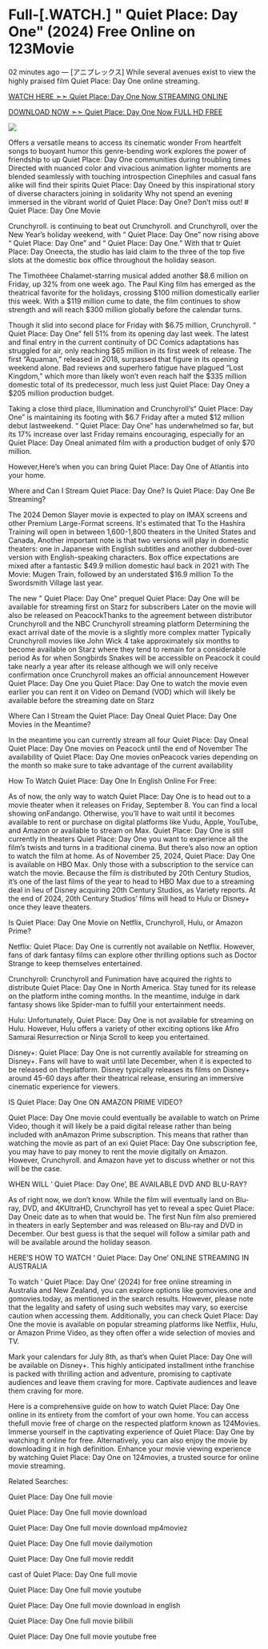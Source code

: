 # Full-[.WATCH.] " Quiet Place: Day One" (2024) Free Online on 123Movie

02 minutes ago — [アニプレックス] While several avenues exist to view the highly praised film  Quiet Place: Day One online streaming.

<a href="https://moviezee.me/movie/762441/a-quiet-place-day-one.html">WATCH HERE ➣➣  Quiet Place: Day One Now STREAMING ONLINE</a>

<a href="https://moviezee.me/movie/762441/a-quiet-place-day-one.html">DOWNLOAD NOW ➣➣  Quiet Place: Day One Now FULL HD FREE</a>

<a href='https://moviezee.me/movie/762441/a-quiet-place-day-one.html' title='PLAY NOW'><img src='https://camo.githubusercontent.com/7f6f88830ea72d49540cad466f7218e4623560163f263a8577ac8297d75fe095/68747470733a2f2f7777772e746563686d65686f772e636f6d2f77702d636f6e74656e742f75706c6f6164732f323032342f30332f72676273727465672e676966' /></a>


Offers a versatile means to access its cinematic wonder From heartfelt songs to buoyant humor this genre-bending work explores the power of friendship to up Quiet Place: Day One communities during troubling times Directed with nuanced color and vivacious animation lighter moments are blended seamlessly with touching introspection Cinephiles and casual fans alike will find their spirits  Quiet Place: Day Oneed by this inspirational story of diverse characters joining in solidarity Why not spend an evening immersed in the vibrant world of  Quiet Place: Day One? Don’t miss out! # Quiet Place: Day One Movie

Crunchyroll. is continuing to beat out Crunchyroll. and Crunchyroll, over the New Year’s holiday weekend, with “ Quiet Place: Day One” now rising above “ Quiet Place: Day One” and “ Quiet Place: Day One.” With that tr Quiet Place: Day Oneecta, the studio has laid claim to the three of the top five slots at the domestic box office throughout the holiday season.

The Timothéee Chalamet-starring musical added another $8.6 million on Friday, up 32% from one week ago. The Paul King film has emerged as the theatrical favorite for the holidays, crossing $100 million domestically earlier this week. With a $119 million cume to date, the film continues to show strength and will reach $300 million globally before the calendar turns.

Though it slid into second place for Friday with $6.75 million, Crunchyroll. “ Quiet Place: Day One” fell 51% from its opening day last week. The latest and final entry in the current continuity of DC Comics adaptations has struggled for air, only reaching $65 million in its first week of release. The first “Aquaman,” released in 2018, surpassed that figure in its opening weekend alone. Bad reviews and superhero fatigue have plagued “Lost Kingdom,” which more than likely won’t even reach half the $335 million domestic total of its predecessor, much less just Quiet Place: Day Oney a $205 million production budget.

Taking a close third place, Illumination and Crunchyroll’s“ Quiet Place: Day One” is maintaining its footing with $6.7 Friday after a muted $12 million debut lastweekend. “ Quiet Place: Day One” has underwhelmed so far, but its 17% increase over last Friday remains encouraging, especially for an  Quiet Place: Day Oneal animated film with a production budget of only $70 million.

However,Here’s when you can bring  Quiet Place: Day One of Atlantis into your home.

Where and Can I Stream  Quiet Place: Day One? Is  Quiet Place: Day One Be Streaming?

The 2024 Demon Slayer movie is expected to play on IMAX screens and other Premium Large-Format screens. It's estimated that To the Hashira Training will open in between 1,600-1,800 theaters in the United States and Canada, Another important note is that two versions will play in domestic theaters: one in Japanese with English subtitles and another dubbed-over version with English-speaking characters. Box office expectations are mixed after a fantastic $49.9 million domestic haul back in 2021 with The Movie: Mugen Train, followed by an understated $16.9 million To the Swordsmith Village last year.

The new " Quiet Place: Day One" prequel  Quiet Place: Day One will be available for streaming first on Starz for subscribers Later on the movie will also be released on PeacockThanks to the agreement between distributor Crunchyroll and the NBC Crunchyroll streaming platform Determining the exact arrival date of the movie is a slightly more complex matter Typically Crunchyroll movies like John Wick 4 take approximately six months to become available on Starz where they tend to remain for a considerable period As for when Songbirds Snakes will be accessible on Peacock it could take nearly a year after its release although we will only receive confirmation once Crunchyroll makes an official announcement However  Quiet Place: Day One you  Quiet Place: Day One to watch the movie even earlier you can rent it on Video on Demand (VOD) which will likely be available before the streaming date on Starz

Where Can I Stream the  Quiet Place: Day Oneal  Quiet Place: Day One Movies in the Meantime?

In the meantime you can currently stream all four  Quiet Place: Day Oneal  Quiet Place: Day One movies on Peacock until the end of November The availability of  Quiet Place: Day One movies onPeacock varies depending on the month so make sure to take advantage of the current availability

How To Watch  Quiet Place: Day One In English Online For Free:

As of now, the only way to watch  Quiet Place: Day One is to head out to a movie theater when it releases on Friday, September 8. You can find a local showing onFandango. Otherwise, you’ll have to wait until it becomes available to rent or purchase on digital platforms like Vudu, Apple, YouTube, and Amazon or available to stream on Max.  Quiet Place: Day One is still currently in theaters  Quiet Place: Day One you want to experience all the film’s twists and turns in a traditional cinema. But there’s also now an option to watch the film at home. As of November 25, 2024,  Quiet Place: Day One is available on HBO Max. Only those with a subscription to the service can watch the movie. Because the film is distributed by 20th Century Studios, it’s one of the last films of the year to head to HBO Max due to a streaming deal in lieu of Disney acquiring 20th Century Studios, as Variety reports. At the end of 2024, 20th Century Studios’ films will head to Hulu or Disney+ once they leave theaters.

Is  Quiet Place: Day One Movie on Netflix, Crunchyroll, Hulu, or Amazon Prime?

Netflix:  Quiet Place: Day One is currently not available on Netflix. However, fans of dark fantasy films can explore other thrilling options such as Doctor Strange to keep themselves entertained.

Crunchyroll: Crunchyroll and Funimation have acquired the rights to distribute  Quiet Place: Day One in North America. Stay tuned for its release on the platform inthe coming months. In the meantime, indulge in dark fantasy shows like Spider-man to fulfill your entertainment needs.

Hulu: Unfortunately,  Quiet Place: Day One is not available for streaming on Hulu. However, Hulu offers a variety of other exciting options like Afro Samurai Resurrection or Ninja Scroll to keep you entertained.

Disney+:  Quiet Place: Day One is not currently available for streaming on Disney+. Fans will have to wait until late December, when it is expected to be released on theplatform. Disney typically releases its films on Disney+ around 45-60 days after their theatrical release, ensuring an immersive cinematic experience for viewers.

IS  Quiet Place: Day One ON AMAZON PRIME VIDEO?

 Quiet Place: Day One movie could eventually be available to watch on Prime Video, though it will likely be a paid digital release rather than being included with anAmazon Prime subscription. This means that rather than watching the movie as part of an exi Quiet Place: Day One subscription fee, you may have to pay money to rent the movie digitally on Amazon. However, Crunchyroll. and Amazon have yet to discuss whether or not this will be the case.

WHEN WILL ‘ Quiet Place: Day One’, BE AVAILABLE DVD AND BLU-RAY?

As of right now, we don’t know. While the film will eventually land on Blu-ray, DVD, and 4KUltraHD, Crunchyroll has yet to reveal a spec Quiet Place: Day Oneic date as to when that would be. The first Nun film also premiered in theaters in early September and was released on Blu-ray and DVD in December. Our best guess is that the sequel will follow a similar path and will be available around the holiday season.

HERE’S HOW TO WATCH ‘ Quiet Place: Day One’ ONLINE STREAMING IN AUSTRALIA

To watch ‘ Quiet Place: Day One’ (2024) for free online streaming in Australia and New Zealand, you can explore options like gomovies.one and gomovies.today, as mentioned in the search results. However, please note that the legality and safety of using such websites may vary, so exercise caution when accessing them. Additionally, you can check  Quiet Place: Day One the movie is available on popular streaming platforms like Netflix, Hulu, or Amazon Prime Video, as they often offer a wide selection of movies and TV.

Mark your calendars for July 8th, as that’s when  Quiet Place: Day One will be available on Disney+. This highly anticipated installment inthe franchise is packed with thrilling action and adventure, promising to captivate audiences and leave them craving for more. Captivate audiences and leave them craving for more.

Here is a comprehensive guide on how to watch  Quiet Place: Day One online in its entirety from the comfort of your own home. You can access thefull movie free of charge on the respected platform known as 124Movies. Immerse yourself in the captivating experience of  Quiet Place: Day One by watching it online for free. Alternatively, you can also enjoy the movie by downloading it in high definition. Enhance your movie viewing experience by watching  Quiet Place: Day One on 124movies, a trusted source for online movie streaming.

Related Searches:

 Quiet Place: Day One full movie

 Quiet Place: Day One full movie download

 Quiet Place: Day One full movie download mp4moviez

 Quiet Place: Day One full movie dailymotion

 Quiet Place: Day One full movie reddit

cast of  Quiet Place: Day One full movie

 Quiet Place: Day One full movie youtube

 Quiet Place: Day One full movie download in english

 Quiet Place: Day One full movie bilibili

 Quiet Place: Day One full movie youtube free

